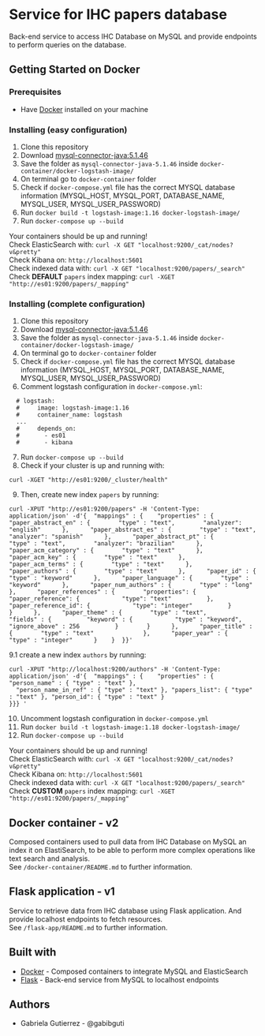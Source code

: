 # Service for IHC papers database 

Back-end service to access IHC Database on MySQL and provide endpoints to perform queries on the database.

## Getting Started on Docker

### Prerequisites
- Have [Docker](https://docs.docker.com/get-docker/) installed on your machine

### Installing (easy configuration)
1. Clone this repository
2. Download [mysql-connector-java:5.1.46](https://jar-download.com/artifacts/mysql/mysql-connector-java/5.1.46/source-code)
3. Save the folder as `mysql-connector-java-5.1.46` inside `docker-container/docker-logstash-image/`
4. On terminal go to `docker-container` folder
5. Check if `docker-compose.yml` file has the correct MYSQL database information (MYSQL_HOST, MYSQL_PORT, DATABASE_NAME, MYSQL_USER, MYSQL_USER_PASSWORD)
6. Run `docker build -t logstash-image:1.16 docker-logstash-image/`
7. Run `docker-compose up --build`

Your containers should be up and running! \
Check ElasticSearch with: `curl -X GET "localhost:9200/_cat/nodes?v&pretty"` \
Check Kibana on: `http://localhost:5601` \
Check indexed data with: `curl -X GET "localhost:9200/papers/_search"` \
Check **DEFAULT** `papers` index mapping: `curl -XGET "http://es01:9200/papers/_mapping"`

### Installing (complete configuration)
1. Clone this repository
2. Download [mysql-connector-java:5.1.46](https://jar-download.com/artifacts/mysql/mysql-connector-java/5.1.46/source-code)
3. Save the folder as `mysql-connector-java-5.1.46` inside `docker-container/docker-logstash-image/`
4. On terminal go to `docker-container` folder
5. Check if `docker-compose.yml` file has the correct MYSQL database information (MYSQL_HOST, MYSQL_PORT, DATABASE_NAME, MYSQL_USER, MYSQL_USER_PASSWORD)
6. Comment logstash configuration in `docker-compose.yml`:
```
  # logstash:
  #     image: logstash-image:1.16
  #     container_name: logstash
  ...
  #     depends_on:
  #       - es01
  #       - kibana
```
7. Run `docker-compose up --build`
8. Check if your cluster is up and running with:
```
curl -XGET "http://es01:9200/_cluster/health"
```
9. Then, create new index `papers` by running:
```
curl -XPUT "http://es01:9200/papers" -H 'Content-Type: application/json' -d'{  "mappings" : {    "properties" : {      "paper_abstract_en" : {        "type" : "text",        "analyzer": "english"      },      "paper_abstract_es" : {        "type" : "text",        "analyzer": "spanish"      },      "paper_abstract_pt" : {        "type" : "text",        "analyzer": "brazilian"      },      "paper_acm_category" : {        "type" : "text"      },      "paper_acm_key" : {        "type" : "text"      },      "paper_acm_terms" : {        "type" : "text"      },      "paper_authors" : {        "type" : "text"      },      "paper_id" : {        "type" : "keyword"      },      "paper_language" : {        "type" : "keyword"      },      "paper_num_authors" : {        "type" : "long"      },      "paper_references" : {        "properties": {          "paper_reference": {            "type": "text"          },          "paper_reference_id": {            "type": "integer"          }        }      },      "paper_theme" : {        "type" : "text",        "fields" : {          "keyword" : {            "type" : "keyword",            "ignore_above" : 256          }        }      },      "paper_title" : {        "type" : "text"              },      "paper_year" : {        "type" : "integer"      }    }  }}'
```

9.1 create a new index `authors` by running:

```
curl -XPUT "http://localhost:9200/authors" -H 'Content-Type: application/json' -d'{  "mappings" : {    "properties" : { "person_name" : { "type" : "text" },
  "person_name_in_ref" : { "type" : "text" }, "papers_list": { "type" : "text" }, "person_id": { "type" : "text" }
}}} '      
```

10. Uncomment logstash configuration in `docker-compose.yml`
11. Run `docker build -t logstash-image:1.18 docker-logstash-image/`
12. Run `docker-compose up --build`

Your containers should be up and running! \
Check ElasticSearch with: `curl -X GET "localhost:9200/_cat/nodes?v&pretty"` \
Check Kibana on: `http://localhost:5601` \
Check indexed data with: `curl -X GET "localhost:9200/papers/_search"` \
Check **CUSTOM** `papers` index mapping: `curl -XGET "http://es01:9200/papers/_mapping"`

## Docker container - v2

Composed containers used to pull data from IHC Database on MySQL an index it on ElastiSearch, to be able to perform more complex operations like text search and analysis. \
See `/docker-container/README.md` to further information.

## Flask application - v1

Service to retrieve data from IHC database using Flask application. And provide localhost endpoints to fetch resources. \
See `/flask-app/README.md` to further information.

## Built with
- [Docker](https://www.docker.com/) - Composed containers to integrate MySQL and ElasticSearch
- [Flask](https://flask.palletsprojects.com/en/1.1.x/) - Back-end service from MySQL to localhost endpoints

## Authors
- Gabriela Gutierrez - @gabibguti